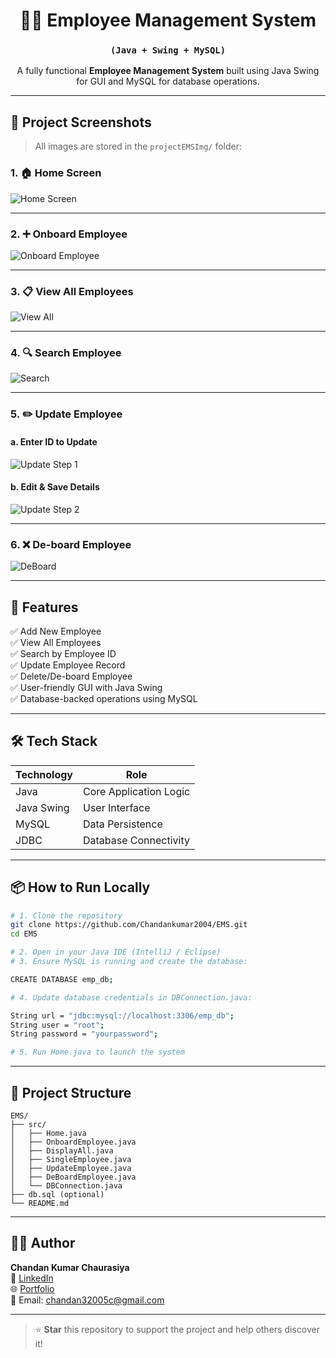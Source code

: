 
<h1 align="center">🧑‍💼 Employee Management System</h1>
<h3 align="center"><code>(Java + Swing + MySQL)</code></h3>

<p align="center">
  A fully functional <strong>Employee Management System</strong> built using Java Swing for GUI and MySQL for database operations.  
</p>

---

## 📸 Project Screenshots

> All images are stored in the `projectEMSImg/` folder:

### 1. 🏠 Home Screen  
![Home Screen](https://github.com/Chandankumar2004/EMS/blob/b583813093e156f52889124f6021a5d0d49458d5/home.png)

---

### 2. ➕ Onboard Employee  
![Onboard Employee](https://github.com/Chandankumar2004/EMS/blob/b583813093e156f52889124f6021a5d0d49458d5/onboard%20new.png)

---

### 3. 📋 View All Employees  
![View All](https://github.com/Chandankumar2004/EMS/blob/b583813093e156f52889124f6021a5d0d49458d5/view%20All.png)

---

### 4. 🔍 Search Employee  
![Search](https://github.com/Chandankumar2004/EMS/blob/b583813093e156f52889124f6021a5d0d49458d5/search.png)

---

### 5. ✏️ Update Employee  
#### a. Enter ID to Update  
![Update Step 1](https://github.com/Chandankumar2004/EMS/blob/b583813093e156f52889124f6021a5d0d49458d5/enterIdToUpdate.png)

#### b. Edit & Save Details  
![Update Step 2](https://github.com/Chandankumar2004/EMS/blob/b583813093e156f52889124f6021a5d0d49458d5/editAndSaveDetails.png)

---

### 6. ❌ De-board Employee  
![DeBoard](https://github.com/Chandankumar2004/EMS/blob/b583813093e156f52889124f6021a5d0d49458d5/delete.png)

---

## 🚀 Features

✅ Add New Employee  
✅ View All Employees  
✅ Search by Employee ID  
✅ Update Employee Record  
✅ Delete/De-board Employee  
✅ User-friendly GUI with Java Swing  
✅ Database-backed operations using MySQL  

---

## 🛠 Tech Stack

| Technology | Role |
|------------|------|
| Java | Core Application Logic |
| Java Swing | User Interface |
| MySQL | Data Persistence |
| JDBC | Database Connectivity |

---

## 📦 How to Run Locally

```bash
# 1. Clone the repository
git clone https://github.com/Chandankumar2004/EMS.git
cd EMS

# 2. Open in your Java IDE (IntelliJ / Eclipse)
# 3. Ensure MySQL is running and create the database:

CREATE DATABASE emp_db;

# 4. Update database credentials in DBConnection.java:

String url = "jdbc:mysql://localhost:3306/emp_db";
String user = "root";
String password = "yourpassword";

# 5. Run Home.java to launch the system
```

---

## 📁 Project Structure

```
EMS/
├── src/
│   ├── Home.java
│   ├── OnboardEmployee.java
│   ├── DisplayAll.java
│   ├── SingleEmployee.java
│   ├── UpdateEmployee.java
│   ├── DeBoardEmployee.java
│   └── DBConnection.java
├── db.sql (optional)
└── README.md
```

---

## 🙋‍♂️ Author

**Chandan Kumar Chaurasiya**  
🔗 [LinkedIn](https://www.linkedin.com/in/chandan2004)  
🌐 [Portfolio](https://chandan-portfolio-tau.vercel.app/)  
📧 Email: chandan32005c@gmail.com

---

> ⭐ **Star** this repository to support the project and help others discover it!
